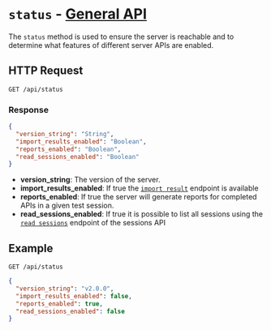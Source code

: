# `status` - [General API](../README.md#general-api)

The `status` method is used to ensure the server is reachable and to determine 
what features of different server APIs are enabled. 

## HTTP Request

```
GET /api/status
```

### Response

```json
{
  "version_string": "String",
  "import_results_enabled": "Boolean",
  "reports_enabled": "Boolean",
  "read_sessions_enabled": "Boolean"
}
```

- **version_string**: The version of the server.
- **import_results_enabled**: If true the [`import result`](../results-api/import.md) endpoint is available
- **reports_enabled**: If true the server will generate reports for completed APIs in a given test session.
- **read_sessions_enabled**: If true it is possible to list all sessions using the [`read sessions`](../sessions-api/read_sessions.md) endpoint of the sessions API

## Example

```
GET /api/status
```

```json
{
  "version_string": "v2.0.0",
  "import_results_enabled": false,
  "reports_enabled": true,
  "read_sessions_enabled": false
}
```
